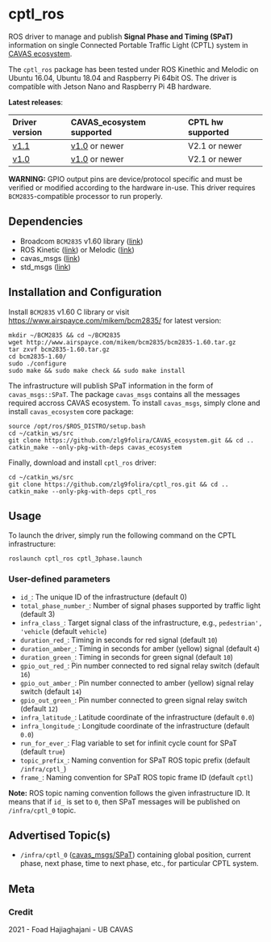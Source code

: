 cptl_ros
======
ROS driver to manage and publish **Signal Phase and Timing (SPaT)** information on single Connected Portable Traffic Light (CPTL) system in [CAVAS ecosystem](https://github.com/zlg9folira/CAVAS_ecosystem).

The `cptl_ros` package has been tested under ROS Kinethic and Melodic on Ubuntu 16.04, Ubuntu 18.04 and Raspberry Pi 64bit OS. The driver is compatible with Jetson Nano and Raspberry Pi 4B hardware.

**Latest releases**: 

| Driver version | CAVAS_ecosystem supported | CPTL hw supported |
| :---         | :---      | :--- |
| [v1.1](https://github.com/zlg9folira/cptl_ros/releases/tag/1.1)   | [v1.0](https://github.com/zlg9folira/CAVAS_ecosystem/releases/tag/v1.0) or newer   | V2.1 or newer   |
| [v1.0](https://github.com/zlg9folira/cptl_ros/releases/tag/1.0)     | [v1.0](https://github.com/zlg9folira/CAVAS_ecosystem/releases/tag/v1.0) or newer       | V2.1 or newer  |

**WARNING:** GPIO output pins are device/protocol specific and must be verified or modified according to the hardware in-use. This driver requires `BCM2835`-compatible processor to run properly.

## Dependencies

 - Broadcom `BCM2835` v1.60 library ([link](https://www.airspayce.com/mikem/bcm2835/))
 - ROS Kinetic ([link](http://wiki.ros.org/kinetic/Installation)) or Melodic ([link](http://wiki.ros.org/melodic/Installation/Ubuntu))
 - cavas_msgs ([link](https://github.com/zlg9folira/CAVAS_ecosystem))
 - std_msgs ([link](http://wiki.ros.org/std_msgs))

## Installation and Configuration

Install `BCM2835` v1.60 C library or visit https://www.airspayce.com/mikem/bcm2835/ for latest version:
```
mkdir ~/BCM2835 && cd ~/BCM2835
wget http://www.airspayce.com/mikem/bcm2835/bcm2835-1.60.tar.gz
tar zxvf bcm2835-1.60.tar.gz 
cd bcm2835-1.60/
sudo ./configure
sudo make && sudo make check && sudo make install
```

The infrastructure will publish SPaT information in the form of `cavas_msgs::SPaT`. The package `cavas_msgs` contains all the messages required accross CAVAS ecosystem. To install `cavas_msgs`, simply clone and install `cavas_ecosystem` core package:
```
source /opt/ros/$ROS_DISTRO/setup.bash
cd ~/catkin_ws/src
git clone https://github.com/zlg9folira/CAVAS_ecosystem.git && cd ..
catkin_make --only-pkg-with-deps cavas_ecosystem
```

Finally, download and install `cptl_ros` driver:
```
cd ~/catkin_ws/src
git clone https://github.com/zlg9folira/cptl_ros.git && cd ..
catkin_make --only-pkg-with-deps cptl_ros
```

## Usage

To launch the driver, simply run the following command on the CPTL infrastructure:
```
roslaunch cptl_ros cptl_3phase.launch
```

### User-defined parameters

 - `id_`: The unique ID of the infrastructure (default 0)
 - `total_phase_number_`: Number of signal phases supported by traffic light (default 3)
 - `infra_class_`: Target signal class of the infrastructure, e.g., `pedestrian', 'vehicle` (default `vehicle`)
 - `duration_red_`: Timing in seconds for red signal (default `10`) 
 - `duration_amber_`: Timing in seconds for amber (yellow) signal (default `4`) 
 - `duration_green_`: Timing in seconds for green signal (default `10`) 
 - `gpio_out_red_`: Pin number connected to red signal relay switch (default `16`)
 - `gpio_out_amber_`: Pin number connected to amber (yellow) signal relay switch (default `14`)
 - `gpio_out_green_`: Pin number connected to green signal relay switch (default `12`)
 - `infra_latitude_`: Latitude coordinate of the infrastructure (default `0.0`)
 - `infra_longitude_`: Longitude coordinate of the infrastructure (default `0.0`)
 - `run_for_ever_`: Flag variable to set for infinit cycle count for SPaT (default `true`)
 - `topic_prefix_`: Naming convention for SPaT ROS topic prefix (default `/infra/cptl_`)
 - `frame_`: Naming convention for SPaT ROS topic frame ID (default `cptl`)

**Note:** ROS topic naming convention follows the given infrastructure ID. It means that if `id_` is set to `0`, then SPaT messages will be published on `/infra/cptl_0` topic. 


## Advertised Topic(s)

 - `/infra/cptl_0` ([cavas_msgs/SPaT](https://github.com/zlg9folira/CAVAS_ecosystem/tree/main/cavas_msgs))
   containing global position, current phase, next phase, time to next phase, etc., for particular CPTL system.

## Meta
### Credit
2021 - Foad Hajiaghajani - UB CAVAS


